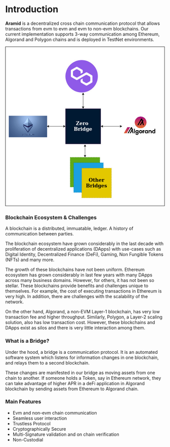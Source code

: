 # Introduction

**Aramid** is a decentralized cross chain communication protocol that allows transactions from evm to evm and evm to non-evm blockchains. Our current implementation supports 3-way communication among Ethereum, Algorand and Polygon chains and is deployed in TestNet environments.

![](../.gitbook/assets/1.bridge-block.jpg)

### Blockchain Ecosystem & Challenges

A blockchain is a distributed, immuatable, ledger. A history of communication between parties. 

The blockchain ecosystem have grown considerably in the last decade with proliferation of decentralized applications (DApps) with use-cases such as Digital Identity, Decentralized Finance (DeFi), Gaming, Non Fungible Tokens (NFTs) and many more. 

The growth of these blockchains have not been uniform. Ethereum ecosystem has grown considerably in last few years with many DApps across many business domains. However, for others, it has not been so stellar. These blockchains provide benefits and challenges unique to themselves. For example, the cost of executing transactions in Ethereum is very high. In addition, there are challenges with the scalability of the network. 

On the other hand, Algorand, a non-EVM Layer-1 blockchain, has very low transaction fee and higher throughput. Similarly, Polygon, a Layer-2 scaling solution, also has low transaction cost. However, these blockchains and DApps exist as silos and there is very little interaction among them.

### What is a Bridge?

Under the hood, a bridge is a communication protocol. It is an automated software system which listens for information changes in one blockchain, and relays them to a second blockchain. 

These changes are manifested in our bridge as moving assets from one chain to another. If someone holds a Token, say in Ethereum network, they can take advantage of higher APR in a deFi application in Algorand blockchain by sending assets from Ethereum to Algorand chain.

### Main Features

* Evm and non-evm chain communication
* Seamless user interaction
* Trustless Protocol
* Cryptographically Secure
* Multi-Signature validation and on chain verification
* Non-Custodial
